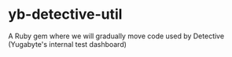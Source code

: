 # yb-detective-util
A Ruby gem where we will gradually move code used by Detective (Yugabyte's internal test dashboard)
